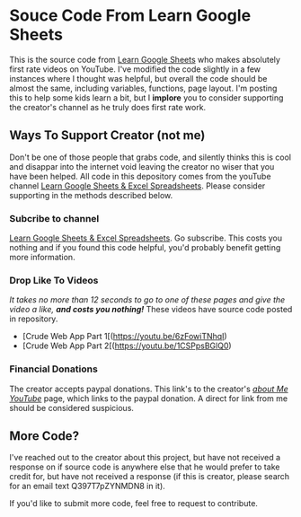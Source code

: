 # Souce Code From Learn Google Sheets
This is the source code from [Learn Google Sheets](https://www.youtube.com/c/LearnGoogleSpreadsheets) who makes absolutely first rate videos on YouTube. I've modified the code slightly in a few instances where I thought was helpful, but overall the code should be almost the same, including variables, functions, page layout.  I'm posting this to help some kids learn a bit, but I **implore** you to consider supporting the creator's channel as he truly does first rate work.

## Ways To Support Creator (not me)
Don't be one of those people that grabs code, and silently thinks this is cool and disappar into the internet void leaving the creator no wiser that you have been helped. All code in this depository comes from the youTube channel [Learn Google Sheets & Excel Spreadsheets](https://www.youtube.com/c/LearnGoogleSpreadsheets). Please consider supporting in the methods described below. 

### Subcribe to channel
[Learn Google Sheets & Excel Spreadsheets](https://www.youtube.com/c/LearnGoogleSpreadsheets). Go subscribe. This costs you nothing and if you found this code helpful, you'd probably benefit getting more information. 

### Drop Like To Videos 
*It takes no more than 12 seconds to go to one of these pages and give the video a like, **and costs you nothing!***
These videos have source code posted in repository.

 - [Crude Web App Part 1[(https://youtu.be/6zFowiTNhqI)
 - [Crude Web App Part 2[(https://youtu.be/1CSPpsBGlQ0)

### Financial Donations
The creator accepts paypal donations. This link's to the creator's [*about Me YouTube*](https://www.youtube.com/c/LearnGoogleSpreadsheets/about) page, which links to the paypal donation. A direct for link from me should be considered suspicious.

## More Code?
I've reached out to the creator about this project, but have not received a response on if source code is anywhere else that he would prefer to take credit for, but have not received a response (if this is creator, please search for an email text Q397T7pZYNMDN8 in it).

If you'd like to submit more code, feel free to request to contribute.
